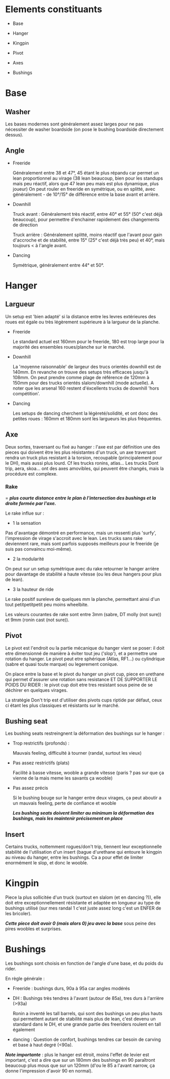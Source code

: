 # Elements constituants

* Base

* Hanger

* Kingpin

* Pivot

* Axes

* Bushings

# Base

## Washer 

Les bases modernes sont généralement assez larges pour ne pas nécessiter de washer boardside (on pose le bushing boardside directement dessus).

## Angle

* Freeride

  Généralement entre 38 et 47°, 45 étant le plus répandu car permet un lean proportionnel au virage (38 lean beaucoup, bien pour les standups mais peu réactif, alors que 47 lean peu mais est plus dynamique, plus joueur)
  On peut rouler en freeride en symétrique, ou en splitté, avec généralement - de 10°/15° de différence entre la base avant et arrière.

* Downhill

  Truck avant :
  Généralement très réactif, entre 40° et 55° (50° c'est déjà beaucoup), pour permettre d'enchainer rapidement des changements de direction

  Truck arrière :
  Généralement splitté, moins réactif que l'avant pour gain d'accroche et de stabilité, entre 15° (25° c'est déjà très peu) et 40°, mais toujours < à l'angle avant.

* Dancing

  Symétrique, généralement entre 44° et 50°.
 
# Hanger
  
## Largueur
  
Un setup est 'bien adapté' si la distance entre les levres extérieures des roues est égale ou très légèrement supérieure à la largueur de la planche.
  
* Freeride
  
  Le standard actuel est 160mm pour le freeride, 180 est trop large pour la majorité des ensembles roues/planche sur le marché.
    
* Downhill
  
  La 'moyenne raisonnable' de largeur des trucs orientés downhill est de 140mm. En revanche on trouve des setups très efficaces jusqu'à 108mm. On peut prendre comme plage de référence de 120mm à 150mm pour des trucks orientés slalom/downhill (mode actuelle). A noter que les arsenal 160 restent d'éxcellents trucks de downhill 'hors compétition'.
 
* Dancing 
 
  Les setups de dancing cherchent la légèreté/solidité, et ont donc des petites roues : 160mm et 180mm sont les largueurs les plus fréquentes.
  
## Axe
 
Deux sortes, traversant ou fixé au hanger : l'axe est par définition une des pieces qui doivent être les plus résistantes d'un truck, un axe traversant rendra un truck plus resistant à la torsion, recoupable (principalement pour le DH), mais aussi plus lourd. Cf les trucks ronins, atlas...
Les trucks Dont trip, aera, skoa... ont des axes amovibles, qui peuvent être changés, mais la procédure est complexe.

### Rake 

= ***plus courte distance entre le plan à l'intersection des bushings et la droite formée par l'axe.***

Le rake influe sur : 

* 1 la sensation

Pas d'avantage démontré en performance, mais un ressenti plus 'surfy', l'impression de virage s'accroit avec le lean. Les trucks sans rake deviennent rare, mais sont parfois supposés meilleurs pour le freeride (je suis pas convaincu moi-même).

* 2 la modularité 

On peut sur un setup symétrique avec du rake retourner le hanger arrière pour davantage de stabilité a haute vitesse (ou les deux hangers pour plus de lean).

* 3 la hauteur de ride

Le rake positif sureleve de quelques mm la planche, permettant ainsi d'un tout petitpetitpetit peu moins wheelbite.

Les valeurs courantes de rake sont entre 3mm (sabre, DT molly (not sure)) et 9mm (ronin cast (not sure)).

## Pivot 

Le pivot est l'endroit ou la partie mécanique du hanger vient se poser: il doit etre dimensionné de manière à éviter tout jeu ('slop'), et a permettre une rotation du hanger. Le pivot peut etre sphérique (Atlas, RF1...) ou cylindrique (sabre et quasi toute marque) ou legerement conique. 

On place entre la base et le pivot du hanger un pivot cup, piece en urethane qui permet d'assurer une rotation sans resistance ET DE SUPPORTER LE POIDS DU RIDER : le pivot cup doit etre tres resistant sous peine de se déchirer en quelques virages.

La stratégie Don't trip est d'utiliser des pivots cups riptide par défaut, ceux ci étant les plus classiques et résistants sur le marché.

## Bushing seat

Les bushing seats restreingnent la déformation des bushings sur le hanger : 

* Trop restrictifs (profonds) :

  Mauvais feeling, difficulté à tourner (randal, surtout les vieux)
  
* Pas assez restrictifs (plats)

  Facilité à basse vitesse, wooble a grande vitesse (paris ? pas sur que ça vienne de la mais meme les savants ça wooble)

* Pas assez précis

  Si le bushing bouge sur le hanger entre deux virages, ça peut aboutir a un mauvais feeling, perte de confiance et wooble
  
  ***Les bushing seats doivent limiter au minimum la déformation des bushings, mais les maintenir précisement en place***

## Insert

  Certains trucks, nottemment rogues/don't trip, tiennent leur exceptionnelle stabilité de l'utilisation d'un insert (bague d'urethane qui entoure le kingpin au niveau du hanger, entre les bushings. Ca a pour effet de limiter enormément le slop, et donc le wooble.

# Kingpin

Piece la plus sollicitée d'un truck (surtout en slalom (et en dancing ?)), elle doit etre exceptionnellement résistante et adaptée en longueur au type de bushings utilisé (sur mes randal 1 c'est juste assez long c'est un ENFER de les bricoler).

***Cette piece doit avoir 0 (mais alors 0) jeu avec la base*** sous peine des pires woobles et surprises.

# Bushings

Les bushings sont choisis en fonction de l'angle d'une base, et du poids du rider.

En règle générale :

* Freeride : bushings durs, 90a à 95a car angles modérés

* DH : Bushings très tendres à l'avant (autour de 85a), tres durs à l'arrière (>93a)

  Ronin a inventé les tall barrels, qui sont des bushings un peu plus hauts qui permettent autant de stabilité mais plus de lean, c'est devenu un standard dans le DH, et une grande partie des freeriders roulent en tall également

* dancing : Question de confort, bushings tendres car besoin de carving et base à haut degré (<90a).

***Note importante*** : plus le hanger est étroit, moins l'effet de levier est important, c'est a dire que sur un 180mm des bushings en 90 paraîtront beaucoup plus mous que sur un 120mm (d'ou le 85 a l'avant narrow, ça donne l'impression d'avoir 90 en normal).
